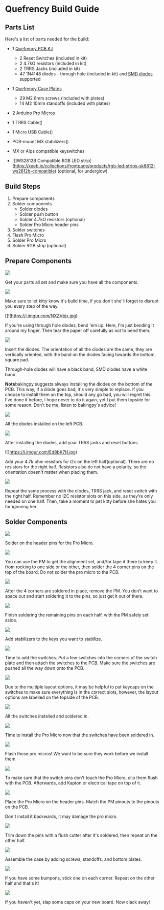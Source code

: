 # Quefrency Build Guide

## Parts List

Here's a list of parts needed for the build:

* 1 [Quefrency PCB Kit](https://keeb.io/collections/split-keyboard-parts/products/quefrency-60-split-staggered-keyboard)
  * 2 Reset Switches \(included in kit\)
  * 2 4.7kΩ resistors \(included in kit\)
  * 2 TRRS Jacks \(included in kit\)
  * 47 1N4148 diodes - through hole \(included in kit\) and [SMD diodes](https://keeb.io/products/1n4148-diodes) supported

* 1 [Quefrency Case Plates](https://keeb.io/collections/split-keyboard-parts/products/quefrency-60-split-staggered-keyboard)
  * 29 M2 6mm screws \(included with plates\)
  * 14 M2 10mm standoffs \(included with plates\)
  
* 2 [Arduino Pro Micros](https://keeb.io/products/pro-micro-5v-16mhz-arduino-compatible-atmega32u4)
* 1 TRRS Cable()
* 1 Micro USB Cable()
* PCB-mount MX stabilizers()
* MX or Alps compatible keyswitches
* ![]WS2812B Compatible RGB LED strip](https://keeb.io/collections/frontpage/products/rgb-led-strips-sk6812-ws2812b-compatible) \(optional, for underglow\)

## Build Steps

1. Prepare components
2. Solder components
    * Solder diodes
    * Solder push button
    * Solder 4.7kΩ resistors \(optional\)
    * Solder Pro Micro header pins
3. Solder switches
4. Flash Pro Micro
5. Solder Pro Micro
6. Solder RGB strip \(optional\)

## Prepare Components

![](https://i.imgur.com/x96LIyE.jpg)

Get your parts all set and make sure you have all the components.

![](https://i.imgur.com/h7aNdeq.jpg)

Make sure to let kitty know it's build time, if you don't she'll forget to disrupt you every step of the way.

[]!(https://i.imgur.com/NXZVbjx.jpg)

If you're using through hole diodes, bend 'em up. Here, I'm just bending it around my finger. Then tear the paper off carefully as not to bend them.

![](https://i.imgur.com/NgokqZH.jpg)

Insert the diodes. The orientation of all the diodes are the same, they are vertically oriented, with the band on the diodes facing towards the bottom, square pad.

Through-hole diodes will have a black band, SMD diodes have a white band.

**Note**bakingpy suggests always installing the diodes on the bottom of the PCB. This way, if a diode goes bad, it's very simple to replace. If you choose to install them on the top, should any go bad, you will regret this. I've done it before, I hope never to do it again, yet I put them topside for some reason. Don't be me, listen to bakingpy's advice!

![](https://i.imgur.com/XNP7s38.jpg)

All the diodes installed on the left PCB.

![](https://i.imgur.com/Ed8bK7H.jpg)

After installing the diodes, add your TRRS jacks and reset buttons.

![]https://i.imgur.com/Ed8bK7H.jpg)

Add your 4.7k ohm resistors for i2c on the left half(optional). There are no resistors for the right half. Resistors also do not have a polarity, so the orientation doesn't matter when placing them.

![](https://i.imgur.com/cphn8ym.png)

Repeat the same process with the diodes, TRRS jack, and reset switch with the right half. Remember no I2C resistor slots on this side, as they're only needed on one half. Then, take a moment to pet kitty before she hates you for ignoring her.

## Solder Components

![](https://i.imgur.com/2Q538Hq.jpg)

Solder on the header pins for the Pro Micro.

![](https://i.imgur.com/Qh0KWho.jpg)

You can use the PM to get the alignment set, and\/\or tape it there to keep it from rocking to one side or the other, then solder the 4 corner pins on the top of the board. Do not solder the pro micro to the PCB.

![](https://i.imgur.com/p7CfEY9.jpg)

After the 4 corners are soldered in place, remove the PM. You don't want to space out and start soldering it to the pins, so just get it out of there.

![](https://i.imgur.com/V0mHYMG.jpg)

Finish soldering the remaining pins on each half, with the PM safely set aside.

![](https://i.imgur.com/dNWDczS.jpg)

Add stabilizers to the keys you want to stabilize.

![](https://i.imgur.com/bJlyXbw.jpg)

Time to add the switches. Put a few switches into the corners of the switch plate and then attach the switches to the PCB. Make sure the switches are pushed all the way down onto the PCB.

![](https://i.imgur.com/undefined.png)

Due to the multiple layout options, it may be helpful to put keycaps on the switches to make sure everything is in the correct slots, however, the layout options are labelled on the topside of the PCB.

![](https://i.imgur.com/Rzx33qt.jpg)

All the switches installed and soldered in.

![](https://i.imgur.com/J5FGu3J.jpg)

Time to install the Pro Micro now that the switches have been soldered in.

![](https://i.imgur.com/LLAJ1tE.jpg)

Flash those pro micros! We want to be sure they work before we install them.

![](https://i.imgur.com/dYbFoZB.jpg)

To make sure that the switch pins don't touch the Pro Micro, clip them flush with the PCB. Afterwards, add Kapton or electrical tape on top of it.

![](https://i.imgur.com/9GeXjZC.jpg)

Place the Pro Micro on the header pins. Match the PM pinouts to the pinouts on the PCB.

Don't install it backwards, it may damage the pro micro.

![](https://i.imgur.com/AFBcIes.jpg)

Trim down the pins with a flush cutter after it's soldered, then repeat on the other half.

![](https://i.imgur.com/nwlfdoH.jpg)

Assemble the case by adding screws, standoffs, and bottom plates.

![](https://i.imgur.com/3y6AzeE.jpg)

If you have some bumpons, stick one on each corner. Repeat on the other half and that's it!

![](https://i.imgur.com/ib1PC0o.jpg)

If you haven't yet, slap some caps on your new board. Now clack away!
